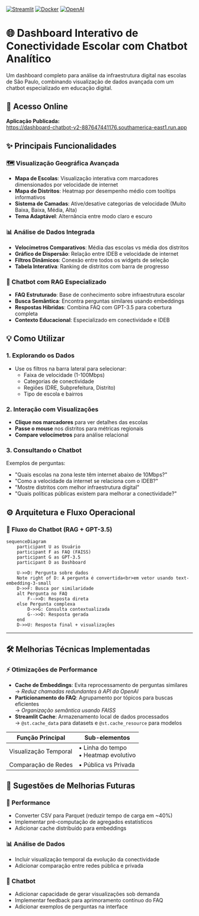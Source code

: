 [![Streamlit](https://img.shields.io/badge/Streamlit-FF4B4B?style=for-the-badge&logo=Streamlit&logoColor=white)](https://dashboard-chatbot-v2-887647441176.southamerica-east1.run.app)
[![Docker](https://img.shields.io/badge/Docker-2496ED?style=for-the-badge&logo=docker&logoColor=white)](https://hub.docker.com/r/daniellsantanaa/dashboard-chatbot)
[![OpenAI](https://img.shields.io/badge/GPT-3.5_Turbo-412991?style=for-the-badge&logo=openai&logoColor=white)](https://platform.openai.com/docs/models/gpt-3.5-turbo)

# 🌐 Dashboard Interativo de Conectividade Escolar com Chatbot Analítico

Um dashboard completo para análise da infraestrutura digital nas escolas de São Paulo, combinando visualização de dados avançada com um chatbot especializado em educação digital.

## 🚀 Acesso Online
**Aplicação Publicada:**  
https://dashboard-chatbot-v2-887647441176.southamerica-east1.run.app

## ✨ Principais Funcionalidades

### 🗺️ Visualização Geográfica Avançada
- **Mapa de Escolas**: Visualização interativa com marcadores dimensionados por velocidade de internet
- **Mapa de Distritos**: Heatmap por desempenho médio com tooltips informativos
- **Sistema de Camadas**: Ative/desative categorias de velocidade (Muito Baixa, Baixa, Média, Alta)
- **Tema Adaptável**: Alternância entre modo claro e escuro

### 📊 Análise de Dados Integrada
- **Velocímetros Comparativos**: Média das escolas vs média dos distritos
- **Gráfico de Dispersão**: Relação entre IDEB e velocidade de internet
- **Filtros Dinâmicos**: Conexão entre todos os widgets de seleção
- **Tabela Interativa**: Ranking de distritos com barra de progresso

### 🤖 Chatbot com RAG Especializado
- **FAQ Estruturado**: Base de conhecimento sobre infraestrutura escolar
- **Busca Semântica**: Encontra perguntas similares usando embeddings
- **Respostas Híbridas**: Combina FAQ com GPT-3.5 para cobertura completa
- **Contexto Educacional**: Especializado em conectividade e IDEB

## 💡 Como Utilizar

### 1. Explorando os Dados
- Use os filtros na barra lateral para selecionar:
  - Faixa de velocidade (1-100Mbps)
  - Categorias de conectividade
  - Regiões (DRE, Subprefeitura, Distrito)
  - Tipo de escola e bairros

### 2. Interação com Visualizações
- **Clique nos marcadores** para ver detalhes das escolas
- **Passe o mouse** nos distritos para métricas regionais
- **Compare velocímetros** para análise relacional

### 3. Consultando o Chatbot
Exemplos de perguntas:
- "Quais escolas na zona leste têm internet abaixo de 10Mbps?"
- "Como a velocidade da internet se relaciona com o IDEB?"
- "Mostre distritos com melhor infraestrutura digital"
- "Quais políticas públicas existem para melhorar a conectividade?"


## ⚙️ Arquitetura e Fluxo Operacional

### 🔄 Fluxo do Chatbot (RAG + GPT-3.5)
```mermaid
sequenceDiagram
    participant U as Usuário
    participant F as FAQ (FAISS)
    participant G as GPT-3.5
    participant D as Dashboard
    
    U->>D: Pergunta sobre dados
    Note right of D: A pergunta é convertida<br>em vetor usando text-embedding-3-small
    D->>F: Busca por similaridade
    alt Pergunta no FAQ
        F-->>D: Resposta direta
    else Pergunta complexa
        D->>G: Consulta contextualizada
        G-->>D: Resposta gerada
    end
    D->>U: Resposta final + visualizações
```
---
## 🛠️ Melhorias Técnicas Implementadas

### ⚡ Otimizações de Performance
- **Cache de Embeddings**: Evita reprocessamento de perguntas similares  
  → *Reduz chamadas redundantes à API da OpenAI*
- **Particionamento do FAQ**: Agrupamento por tópicos para buscas eficientes  
  → *Organização semântica usando FAISS*
- **Streamlit Cache**: Armazenamento local de dados processados  
  → `@st.cache_data` para datasets e `@st.cache_resource` para modelos

| Função Principal       | Sub-elementos               |
|------------------------|-----------------------------|
| Visualização Temporal  | • Linha do tempo<br>• Heatmap evolutivo |
| Comparação de Redes    | • Pública vs Privada        |

## 🔧 Sugestões de Melhorias Futuras
### 🚀 Performance
- Converter CSV para Parquet (reduzir tempo de carga em ~40%)
- Implementar pré-computação de agregados estatísticos
- Adicionar cache distribuído para embeddings

### 📊 Análise de Dados
- Incluir visualização temporal da evolução da conectividade
- Adicionar comparação entre redes pública e privada
### 🤖 Chatbot
- Adicionar capacidade de gerar visualizações sob demanda
- Implementar feedback para aprimoramento contínuo do FAQ
- Adicionar exemplos de perguntas na interface



